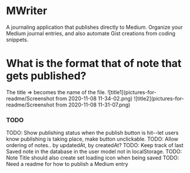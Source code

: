# MWriter

A journaling application that publishes directly to Medium. Organize your Medium journal entries, and also automate Gist creations from coding snippets.

# What is the format that of note that gets published?

The title => becomes the name of the file.
![title1](pictures-for-readme/Screenshot from 2020-11-08 11-34-02.png)
![title2](pictures-for-readme/Screenshot from 2020-11-08 11-31-07.png)


### TODO
TODO: Show publishing status when the publish button is hit--let users know publishing is taking place, make button unclickable.
TODO: Allow ordering of notes.. by updatedAt, by createdAt?
TODO: Keep track of last Saved note in the database in the user model not in localStorage.
TODO: Note Title should also create set loading icon when being saved
TODO: Need a readme for how to publish a Medium entry

